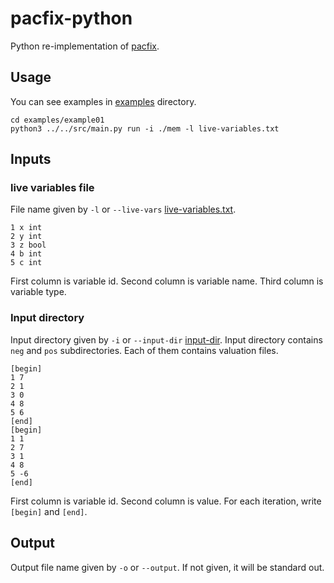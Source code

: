 # pacfix-python
Python re-implementation of [pacfix](https://github.com/pslhy/pacfix/tree/main).

## Usage
You can see examples in [examples](./examples/) directory.

```shell
cd examples/example01
python3 ../../src/main.py run -i ./mem -l live-variables.txt
```

## Inputs
### live variables file
File name given by `-l` or `--live-vars` [live-variables.txt](./examples/example01/live-variables.txt).

```
1 x int
2 y int
3 z bool
4 b int
5 c int
```
First column is variable id.
Second column is variable name.
Third column is variable type.

### Input directory
Input directory given by `-i` or `--input-dir` [input-dir](./examples/example01/mem).
Input directory contains `neg` and `pos` subdirectories.
Each of them contains valuation files.
```
[begin]
1 7
2 1
3 0
4 8
5 6
[end]
[begin]
1 1
2 7
3 1
4 8
5 -6
[end]
```
First column is variable id.
Second column is value.
For each iteration, write `[begin]` and `[end]`.

## Output
Output file name given by `-o` or `--output`. If not given, it will be standard out.
